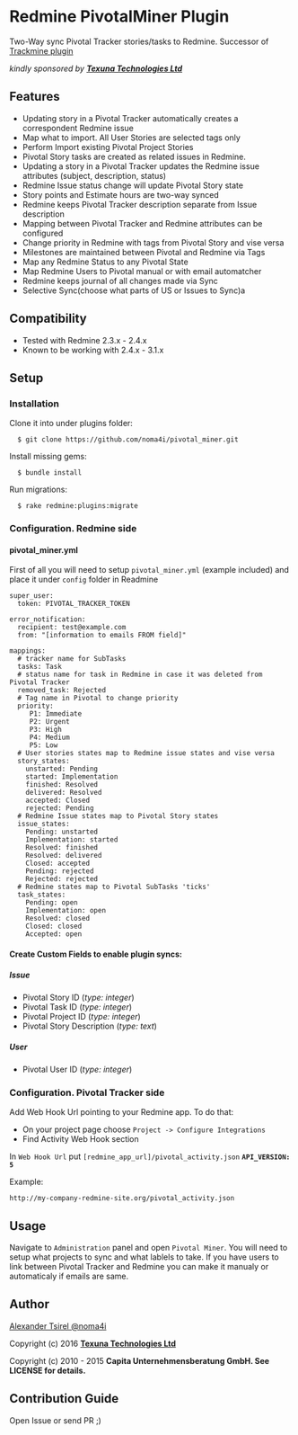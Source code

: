 # Redmine PivotalMiner Plugin

Two-Way sync Pivotal Tracker stories/tasks to Redmine. Successor of [Trackmine plugin](https://github.com/capita/redmine_trackmine)

*kindly sponsored by* [***Texuna Technologies Ltd***](http://texuna.com)

## Features

* Updating story in a Pivotal Tracker automatically creates a correspondent Redmine issue
* Map what to import. All User Stories are selected tags only
* Perform Import existing Pivotal Project Stories
* Pivotal Story tasks are created as related issues in Redmine.
* Updating a story in a Pivotal Tracker updates the Redmine issue attributes (subject, description, status)
* Redmine Issue status change will update Pivotal Story state
* Story points and Estimate hours are two-way synced
* Redmine keeps Pivotal Tracker description separate from Issue description
* Mapping between Pivotal Tracker and Redmine attributes can be configured
* Change priority in Redmine with tags from Pivotal Story and vise versa
* Milestones are maintained between Pivotal and Redmine via Tags
* Map any Redmine Status to any Pivotal State
* Map Redmine Users to Pivotal manual or with email automatcher
* Redmine keeps journal of all changes made via Sync
* Selective Sync(choose what parts of US or Issues to Sync)a

## Compatibility
  - Tested with Redmine 2.3.x - 2.4.x
  - Known to be working with 2.4.x - 3.1.x

## Setup
### Installation
Clone it into under plugins folder:
````
  $ git clone https://github.com/noma4i/pivotal_miner.git
````
Install missing gems:
````
  $ bundle install
````
Run migrations:
````
  $ rake redmine:plugins:migrate
````
### Configuration. Redmine side

#### pivotal_miner.yml

First of all you will need to setup `pivotal_miner.yml` (example included) and place it under `config` folder in Readmine

````
super_user:
  token: PIVOTAL_TRACKER_TOKEN

error_notification:
  recipient: test@example.com
  from: "[information to emails FROM field]"

mappings:
  # tracker name for SubTasks
  tasks: Task
  # status name for task in Redmine in case it was deleted from Pivotal Tracker
  removed_task: Rejected
  # Tag name in Pivotal to change priority
  priority:
     P1: Immediate
     P2: Urgent
     P3: High
     P4: Medium
     P5: Low
  # User stories states map to Redmine issue states and vise versa
  story_states:
    unstarted: Pending
    started: Implementation
    finished: Resolved
    delivered: Resolved
    accepted: Closed
    rejected: Pending
  # Redmine Issue states map to Pivotal Story states
  issue_states:
    Pending: unstarted
    Implementation: started
    Resolved: finished
    Resolved: delivered
    Closed: accepted
    Pending: rejected
    Rejected: rejected
  # Redmine states map to Pivotal SubTasks 'ticks'
  task_states:
    Pending: open
    Implementation: open
    Resolved: closed
    Closed: closed
    Accepted: open
````

#### Create Custom Fields to enable plugin syncs:

##### Issue

- Pivotal Story ID (*type: integer*)
- Pivotal Task ID (*type: integer*)
- Pivotal Project ID (*type: integer*)
- Pivotal Story Description (*type: text*)

##### User
- Pivotal User ID (*type: integer*)

### Configuration. Pivotal Tracker side

Add Web Hook Url pointing to your Redmine app. To do that:

- On your project page choose `Project -> Configure Integrations`
- Find Activity Web Hook section

In `Web Hook Url` put `[redmine_app_url]/pivotal_activity.json` **`API_VERSION: 5`**

Example:

`http://my-company-redmine-site.org/pivotal_activity.json`

## Usage

Navigate to `Administration` panel and open `Pivotal Miner`. You will need to setup what projects to sync and what lablels to take. If you have users to link between Pivotal Tracker and Redmine you can make it manualy or automaticaly if emails are same.

## Author

[Alexander Tsirel @noma4i](https://github.com/noma4i)


Copyright (c) 2016 [**Texuna Technologies Ltd**](http://texuna.com)

Copyright (c) 2010 - 2015 **Capita Unternehmensberatung GmbH. See LICENSE for details.**

## Contribution Guide

Open Issue or send PR ;)